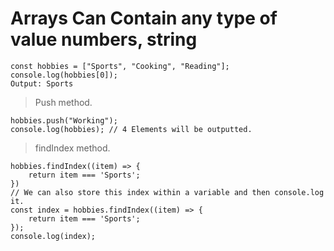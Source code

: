 # Arrays Can Contain any type of value numbers, string
```
const hobbies = ["Sports", "Cooking", "Reading"];
console.log(hobbies[0]);
Output: Sports
```
> Push method.
```
hobbies.push("Working");
console.log(hobbies); // 4 Elements will be outputted.
```
> findIndex method.
```
hobbies.findIndex((item) => {
    return item === 'Sports';
})
// We can also store this index within a variable and then console.log it.
const index = hobbies.findIndex((item) => {
    return item === 'Sports';
});
console.log(index);
```

